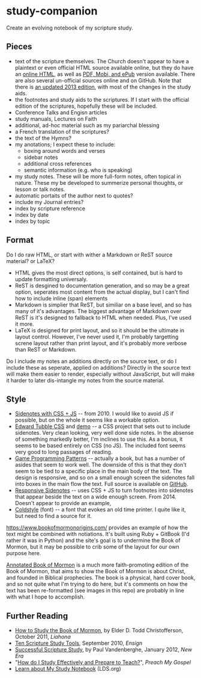 # study-companion

Create an evolving notebook of my scripture study.

## Pieces

- text of the scripture themselves. The Church doesn't appear to have a
  plaintext or even official HTML source available online, but they do have an
  [online HTML](https://www.lds.org/scriptures?lang=eng), as well as [PDF,
  Mobi, and ePub](https://www.lds.org/scriptures/formats?lang=eng) version
  available. There are also several un-official sources online and on GitHub.
  Note that there is [an updated 2013
  edition](https://www.lds.org/scriptures/press?lang=eng), with most of the
  changes in the study aids.
- the footnotes and study aids to the scriptures. If I start with the official
  edition of the scriptures, hopefully these will be included.
- Conference Talks and Engisn articles
- study manuals, Lectures on Faith
- additional, ad-hoc material such as my pariarchal blessing
- a French translation of the scriptures?
- the text of the Hymns?
- my anotations; I expect these to include:
  - boxing around words and verses
  - sidebar notes
  - additional cross references
  - semantic information (e.g. who is speaking)
- my study notes. These will be more full-form notes, often topical in nature.
  These my be developed to summerize personal thoughts, or lesson or talk
  notes.
- automatic portaits of the author next to quotes?
- include my Journal entries?
- index by scripture reference
- index by date
- index by topic

## Format

Do I do raw HTML, or start with wither a Markdown or ReST source material? or
LaTeX?

- HTML gives the most direct options, is self contained, but is hard to update
  formatting universaly.
- ReST is desgined to documentation generation, and so may be a great option,
  seperates most content from the actual display, but I can't find how to
  include inline (span) elements
- Markdown is simplier that ReST, but similiar on a base level, and so has many
  of it's advantages. The biggest advantage of Markdown over ReST is it's
  designed to fallback to HTML when needed. Plus, I've used it more.
- LaTeX is designed for print layout, and so it should be the ultimate in
  layout control. However, I've never used it, I'm probably targetting screne
  layout rather than print layout, and it's probably more verbose than ReST or
  Markdown.

Do I include my notes an additions directly on the source text, or do I include
these as seperate, applied on additions? Directly in the source text will make
them easier to render, especially without JavaScript, but will make it harder
to later dis-intangle my notes from the source material.

## Style

- [Sidenotes with CSS +
  JS](https://fransdejonge.com/wp-content/uploads/2010/01/sidenotes.html) --
  from 2010. I would like to avoid JS if possible, but on the whole it seems
  like a workable option.
- [Edward Tubble CSS](https://github.com/edwardtufte/tufte-css) and
  [demo](https://edwardtufte.github.io/tufte-css/) -- a CSS project that sets
  out to include sidenotes. Very clean looking, very well done side notes. In
  the absense of something markedly better, I'm inclines to use this. As a
  bonus, it seems to be based entirely on CSS (no JS). The included font seems
  very good to long passages of reading.
- [Game Programming
  Patterns](http://gameprogrammingpatterns.com/introduction.html) -- actually a
  book, but has a number of asides that seem to work well. The downside of this
  is that they don't seem to be tied to a specific place in the main body of
  the text. The design is responsive, and so on a small enough screen the
  sidenotes fall into boxes in the main flow the text. Full source is available
  on [GitHub](https://github.com/munificent/game-programming-patterns).
- [Responsive Sidenotes](https://johndjameson.com/blog/responsive-sidenotes/)
  -- uses CSS + JS to turn footnotes into sidenotes that appear beside the text
  on a wide enough screen. From 2014. Doesn't appear to provide an example, 
- [Coldstyle](https://www.myfonts.com/fonts/ephemera/coldstyle/) (font) -- a
  font that evokes an old time printer. I quite like it, but need to find a
  source for it.
  

<https://www.bookofmormonorigins.com/> provides an example of how the text
might be combined with notiations. It's built using Ruby + GitBook (I'd rather
it was in Python) and the site's goal is to undermine the Book of Mormon, but
it may be possible to crib some of the layout for our own purpose here.

[Annotated Book of
Mormon](https://annotatededitionofthebookofmormon.wordpress.com/2018/08/31/annotated-edition-of-the-book-of-mormon/)
is a much more faith-promoting edition of the Book of Mormon, that aims to show
the Book of Mormon is about Christ, and founded in Biblical prophecies. The
book is a physical, hard cover book, and so not quite what I'm trying to do
here, but it's comments on how the text has been re-formatted (see images in
this repo) are probably in line with what I hope to accomplish.

## Further Reading

- [How to Study the Book of
  Mormon](https://www.lds.org/liahona/2011/10/how-to-study-the-book-of-mormon?lang=eng),
  by Elder D. Todd Christofferson, October 2011, *Liahona*
- [Ten Scripture Study
  Tools](https://www.lds.org/ensign/2010/09/ten-scripture-study-tools?lang=eng),
  September 2010, *Ensign*
- [Successful Scripture
  Study](https://www.lds.org/new-era/2012/01/successful-scripture-study?lang=eng),
  by Paul Vandenberghe, January 2012, *New Era*
- "[How do I Study Effectively and Prepare to
  Teach?](https://www.lds.org/manual/preach-my-gospel-a-guide-to-missionary-service/how-do-i-study-effectively-and-prepare-to-teach?lang=eng)",
  *Preach My Gospel*
- [Learn about My Study
  Notebook](https://www.lds.org/topics/scriptures-and-study/study-tools?lang=eng)
  (LDS.org)
